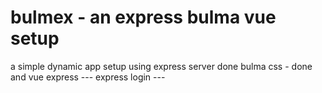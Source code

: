 # bulmex - an express bulma vue setup
a simple dynamic app setup using
express server done
bulma css - done
and vue express ---
express login ---

